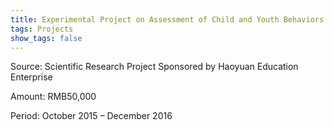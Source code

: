 ```yaml
---
title: Experimental Project on Assessment of Child and Youth Behaviors
tags: Projects
show_tags: false
---
```


Source: Scientific Research Project Sponsored by Haoyuan Education Enterprise

<!--more-->

Amount: RMB50,000

Period: October 2015 – December 2016
